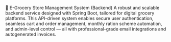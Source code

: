 🛒 E-Grocery Store Management System (Backend)
A robust and scalable backend service designed with Spring Boot, tailored for digital grocery platforms. This API-driven system enables secure user authentication, seamless cart and order management, monthly ration scheme automation, and admin-level control — all with professional-grade email integrations and autogenerated invoices.
